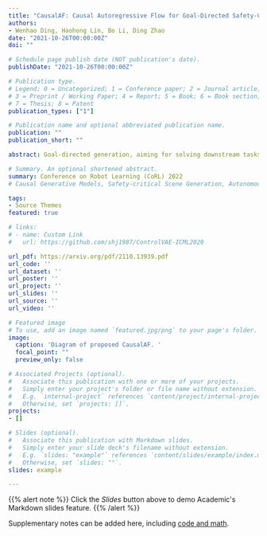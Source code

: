 ```yaml
---
title: "CausalAF: Causal Autoregressive Flow for Goal-Directed Safety-Critical Scenes Generation"
authors:
- Wenhao Ding, Haohong Lin, Bo Li, Ding Zhao
date: "2021-10-26T00:00:00Z"
doi: ""

# Schedule page publish date (NOT publication's date).
publishDate: "2021-10-26T00:00:00Z"

# Publication type.
# Legend: 0 = Uncategorized; 1 = Conference paper; 2 = Journal article;
# 3 = Preprint / Working Paper; 4 = Report; 5 = Book; 6 = Book section;
# 7 = Thesis; 8 = Patent
publication_types: ["1"]

# Publication name and optional abbreviated publication name.
publication: ""
publication_short: ""

abstract: Goal-directed generation, aiming for solving downstream tasks by generating diverse data, has a potentially wide range of applications in the real world. Previous works tend to formulate goal-directed generation as a purely data-driven problem, which directly searches or approximates the distribution of samples satisfying the goal. However, the generation ability of preexisting work is heavily restricted by inefficient sampling, especially for sparse goals that rarely show up in off-the-shelf datasets. For instance, generating safety-critical traffic scenes with the goal of increasing the risk of collision is critical to evaluate autonomous vehicles, but the rareness of such scenes is the biggest resistance. In this paper, we integrate causality as a prior into the safety-critical scene generation process and propose a flow-based generative framework - Causal Autoregressive Flow (CausalAF). CausalAF encourages the generative model to uncover and follow the causal relationship among generated objects via novel causal masking operations instead of searching the sample only from observational data. By learning the cause-and-effect mechanism of how the generated scene achieves the goal rather than just learning correlations from data, CausalAF significantly improves the learning efficiency. Extensive experiments on three heterogeneous traffic scenes illustrate that CausalAF requires much fewer optimization resources to effectively generate goal-directed scenes for safety evaluation tasks.

# Summary. An optional shortened abstract.
summary: Conference on Robot Learning (CoRL) 2022
# Causal Generative Models, Safety-critical Scene Generation, Autonomous driving

tags:
- Source Themes
featured: true

# links:
# - name: Custom Link
#   url: https://github.com/shj1987/ControlVAE-ICML2020

url_pdf: https://arxiv.org/pdf/2110.13939.pdf
url_code: ''
url_dataset: ''
url_poster: ''
url_project: ''
url_slides: ''
url_source: ''
url_video: ''

# Featured image
# To use, add an image named `featured.jpg/png` to your page's folder. 
image:
  caption: 'Diagram of proposed CausalAF. '
  focal_point: ""
  preview_only: false

# Associated Projects (optional).
#   Associate this publication with one or more of your projects.
#   Simply enter your project's folder or file name without extension.
#   E.g. `internal-project` references `content/project/internal-project/index.md`.
#   Otherwise, set `projects: []`.
projects:
- []

# Slides (optional).
#   Associate this publication with Markdown slides.
#   Simply enter your slide deck's filename without extension.
#   E.g. `slides: "example"` references `content/slides/example/index.md`.
#   Otherwise, set `slides: ""`.
slides: example

---
```


{{% alert note %}}
Click the *Slides* button above to demo Academic's Markdown slides feature.
{{% /alert %}}

Supplementary notes can be added here, including [code and math](https://sourcethemes.com/academic/docs/writing-markdown-latex/).
